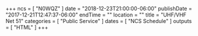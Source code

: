 +++
ncs = [ "N0WQZ" ]
date = "2018-12-23T21:00:00-06:00"
publishDate = "2017-12-21T12:47:37-06:00"
endTime = ""
location = ""
title = "UHF/VHF Net 51"
categories = [ "Public Service" ]
dates = [ "NCS Schedule" ]
outputs = [ "HTML" ]
+++
